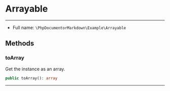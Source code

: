 # Arrayable

***

* Full name: `\PhpDocumentorMarkdown\Example\Arrayable`

## Methods

### toArray

Get the instance as an array.

```php
public toArray(): array
```

***
